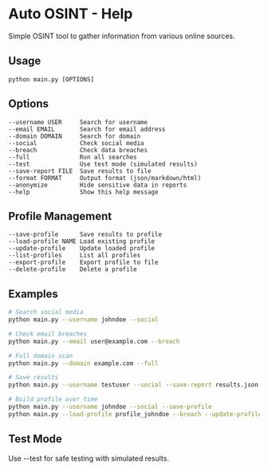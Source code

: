 # Auto OSINT - Help

Simple OSINT tool to gather information from various online sources.

## Usage
```
python main.py [OPTIONS]
```

## Options
```
--username USER     Search for username
--email EMAIL       Search for email address  
--domain DOMAIN     Search for domain
--social            Check social media
--breach            Check data breaches
--full              Run all searches
--test              Use test mode (simulated results)
--save-report FILE  Save results to file
--format FORMAT     Output format (json/markdown/html)
--anonymize         Hide sensitive data in reports
--help              Show this help message
```

## Profile Management
```
--save-profile      Save results to profile
--load-profile NAME Load existing profile
--update-profile    Update loaded profile
--list-profiles     List all profiles
--export-profile    Export profile to file
--delete-profile    Delete a profile
```

## Examples
```bash
# Search social media
python main.py --username johndoe --social

# Check email breaches
python main.py --email user@example.com --breach

# Full domain scan
python main.py --domain example.com --full

# Save results
python main.py --username testuser --social --save-report results.json

# Build profile over time
python main.py --username johndoe --social --save-profile
python main.py --load-profile profile_johndoe --breach --update-profile
```

## Test Mode
Use --test for safe testing with simulated results.
